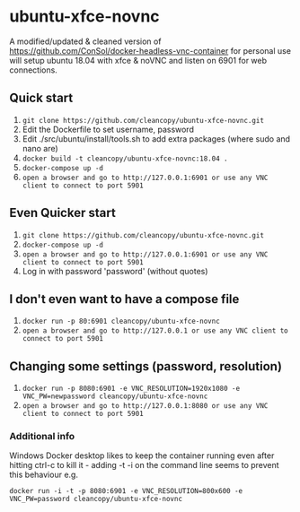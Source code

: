 # ubuntu-xfce-novnc

A modified/updated & cleaned version of https://github.com/ConSol/docker-headless-vnc-container for personal use
will setup ubuntu 18.04 with xfce & noVNC and listen on 6901 for web connections.

## Quick start

1. `git clone https://github.com/cleancopy/ubuntu-xfce-novnc.git`
2. Edit the Dockerfile to set username, password
3. Edit ./src/ubuntu/install/tools.sh to add extra packages (where sudo and nano are)
4. `docker build -t cleancopy/ubuntu-xfce-novnc:18.04 .`
5. `docker-compose up -d`
6. `open a browser and go to http://127.0.0.1:6901 or use any VNC client to connect to port 5901`

## Even Quicker start

1. `git clone https://github.com/cleancopy/ubuntu-xfce-novnc.git`
2. `docker-compose up -d`
3. `open a browser and go to http://127.0.0.1:6901 or use any VNC client to connect to port 5901`
4. Log in with password 'password' (without quotes)

## I don't even want to have a compose file

1. `docker run -p 80:6901 cleancopy/ubuntu-xfce-novnc`
2. `open a browser and go to http://127.0.0.1 or use any VNC client to connect to port 5901`

## Changing some settings (password, resolution)

1. `docker run -p 8080:6901 -e VNC_RESOLUTION=1920x1080 -e VNC_PW=newpassword cleancopy/ubuntu-xfce-novnc`
2. `open a browser and go to http://127.0.0.1:8080 or use any VNC client to connect to port 5901`

### Additional info

Windows Docker desktop likes to keep the container running even after hitting ctrl-c to kill it - adding -t -i on the command line seems to prevent this behaviour
e.g.

`docker run -i -t -p 8080:6901 -e VNC_RESOLUTION=800x600 -e VNC_PW=password cleancopy/ubuntu-xfce-novnc`

